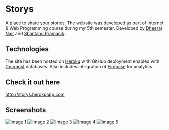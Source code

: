 # Storys
A place to share your stories. The website was developed as part of Internet & Web Programming course during my 5th semester. Developed by [Dheeraj Nair](https://github.com/Dheeraj1998) and [Shantanu Pramanik](https://github.com/shantanu0323).

## Technologies
The site has been hosted on [Heroku](https://www.heroku.com) with GitHub deployment enabled with [Gearhost](https://www.gearhost.com) databases. Also includes integration of [Firebase](https://firebase.google.com) for analytics.

## Check it out here
http://storys.herokuapp.com

## Screenshots
![Image 1](https://i.imgur.com/7aIYvN7.png)
![Image 2](https://i.imgur.com/y2cu5hZ.png)
![Image 3](https://i.imgur.com/vuDd6x8.png)
![Image 4](https://i.imgur.com/CzBRNuF.png)
![Image 5](https://i.imgur.com/7gQOYWP.png)
